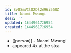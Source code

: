 ```yaml
---
id: Sv8SmVXlO2Dl2d96i550Z
title: Naomi Mwangi
desc: ''
updated: 1644961726954
created: 1644961726954
---
```



- [[person]] - Naomi Mwangi
- appeared 4x at the stoa
